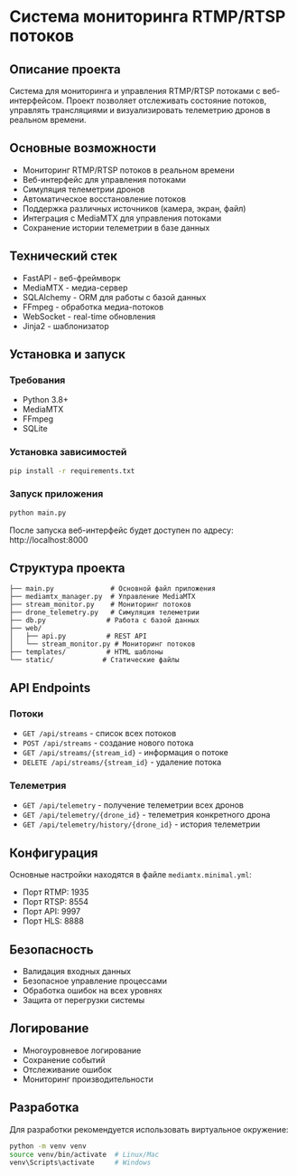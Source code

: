 # Система мониторинга RTMP/RTSP потоков

## Описание проекта
Система для мониторинга и управления RTMP/RTSP потоками с веб-интерфейсом. Проект позволяет отслеживать состояние потоков, управлять трансляциями и визуализировать телеметрию дронов в реальном времени.

## Основные возможности
- Мониторинг RTMP/RTSP потоков в реальном времени
- Веб-интерфейс для управления потоками
- Симуляция телеметрии дронов
- Автоматическое восстановление потоков
- Поддержка различных источников (камера, экран, файл)
- Интеграция с MediaMTX для управления потоками
- Сохранение истории телеметрии в базе данных

## Технический стек
- FastAPI - веб-фреймворк
- MediaMTX - медиа-сервер
- SQLAlchemy - ORM для работы с базой данных
- FFmpeg - обработка медиа-потоков
- WebSocket - real-time обновления
- Jinja2 - шаблонизатор

## Установка и запуск

### Требования
- Python 3.8+
- MediaMTX
- FFmpeg
- SQLite

### Установка зависимостей
```bash
pip install -r requirements.txt
```

### Запуск приложения
```bash
python main.py
```

После запуска веб-интерфейс будет доступен по адресу: http://localhost:8000

## Структура проекта
```
├── main.py              # Основной файл приложения
├── mediamtx_manager.py  # Управление MediaMTX
├── stream_monitor.py    # Мониторинг потоков
├── drone_telemetry.py   # Симуляция телеметрии
├── db.py               # Работа с базой данных
├── web/
│   ├── api.py          # REST API
│   └── stream_monitor.py # Мониторинг потоков
├── templates/          # HTML шаблоны
└── static/            # Статические файлы
```

## API Endpoints

### Потоки
- `GET /api/streams` - список всех потоков
- `POST /api/streams` - создание нового потока
- `GET /api/streams/{stream_id}` - информация о потоке
- `DELETE /api/streams/{stream_id}` - удаление потока

### Телеметрия
- `GET /api/telemetry` - получение телеметрии всех дронов
- `GET /api/telemetry/{drone_id}` - телеметрия конкретного дрона
- `GET /api/telemetry/history/{drone_id}` - история телеметрии

## Конфигурация
Основные настройки находятся в файле `mediamtx.minimal.yml`:
- Порт RTMP: 1935
- Порт RTSP: 8554
- Порт API: 9997
- Порт HLS: 8888

## Безопасность
- Валидация входных данных
- Безопасное управление процессами
- Обработка ошибок на всех уровнях
- Защита от перегрузки системы

## Логирование
- Многоуровневое логирование
- Сохранение событий
- Отслеживание ошибок
- Мониторинг производительности

## Разработка
Для разработки рекомендуется использовать виртуальное окружение:
```bash
python -m venv venv
source venv/bin/activate  # Linux/Mac
venv\Scripts\activate     # Windows
```

